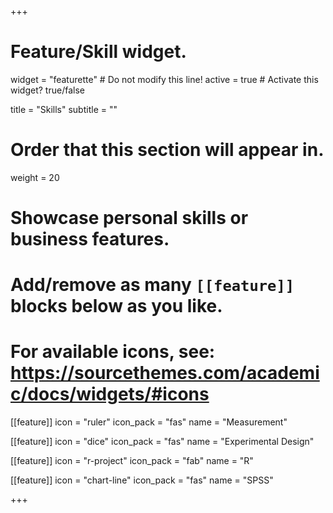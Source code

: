 +++
# Feature/Skill widget.
widget = "featurette"  # Do not modify this line!
active = true  # Activate this widget? true/false

title = "Skills"
subtitle = ""

# Order that this section will appear in.
weight = 20

# Showcase personal skills or business features.
#
# Add/remove as many `[[feature]]` blocks below as you like.
#
# For available icons, see: https://sourcethemes.com/academic/docs/widgets/#icons

  [[feature]]
  icon = "ruler"
  icon_pack = "fas"
  name = "Measurement"

  [[feature]]
  icon = "dice"
  icon_pack = "fas"
  name = "Experimental Design"

  [[feature]]
  icon = "r-project"
  icon_pack = "fab"
  name = "R"

  [[feature]]
  icon = "chart-line"
  icon_pack = "fas"
  name = "SPSS"

+++
